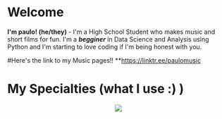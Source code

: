 # Welcome

**I'm paulo! (he/they)** -  I'm a High School Student who makes music and short films for fun. I'm a ***begginer*** in Data Science and Analysis using Python and I'm starting to love coding if I'm being honest with you.

#Here's the link to my Music pages!!
**https://linktr.ee/paulomusic

# My Specialties (what I use :) )
<p align="center">
  <a href="https://skillicons.dev">
    <img src="https://skillicons.dev/icons?i=py,vscode,pr,ps,ae,blender,discord,instagram" />
  </a>
</p>
